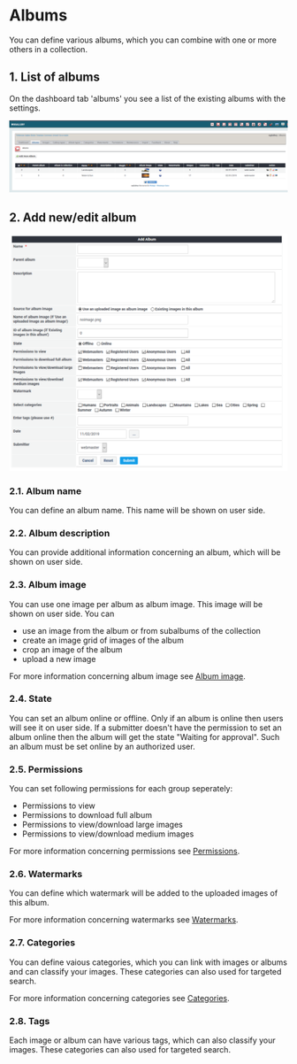 # Albums

You can define various albums, which you can combine with one or more others in a collection.

## 1. List of albums

On the dashboard tab 'albums' you see a list of the existing albums with the settings.

![List of albums](../../.gitbook/assets/admin_album.png)

## 2. Add new/edit album

![Creation of new album](../../.gitbook/assets/admin_album_create.png)

### 2.1. Album name

You can define an album name. This name will be shown on user side.

### 2.2. Album description

You can provide additional information concerning an album, which will be shown on user side.

### 2.3. Album image

You can use one image per album as album image. This image will be shown on user side. You can

* use an image from the album or from subalbums of the collection
* create an image grid of images of the album
* crop an image of the album
* upload a new image

For more information concerning album image see [Album image](../the-user-side/album-image.md).

### 2.4. State

You can set an album online or offline. Only if an album is online then users will see it on user side. If a submitter doesn't have the permission to set an album online then the album will get the state "Waiting for approval". Such an album must be set online by an authorized user.

### 2.5. Permissions

You can set following permissions for each group seperately:

* Permissions to view
* Permissions to download full album
* Permissions to view/download large images
* Permissions to view/download medium images

For more information concerning permissions see [Permissions](permissions.md).

### 2.6. Watermarks

You can define which watermark will be added to the uploaded images of this album.

For more information concerning watermarks see [Watermarks](watermarks.md).

### 2.7. Categories

You can define vaious categories, which you can link with images or albums and can classify your images. These categories can also used for targeted search.

For more information concerning categories see [Categories](categories.md).

### 2.8. Tags

Each image or album can have various tags, which can also classify your images. These categories can also used for targeted search.

